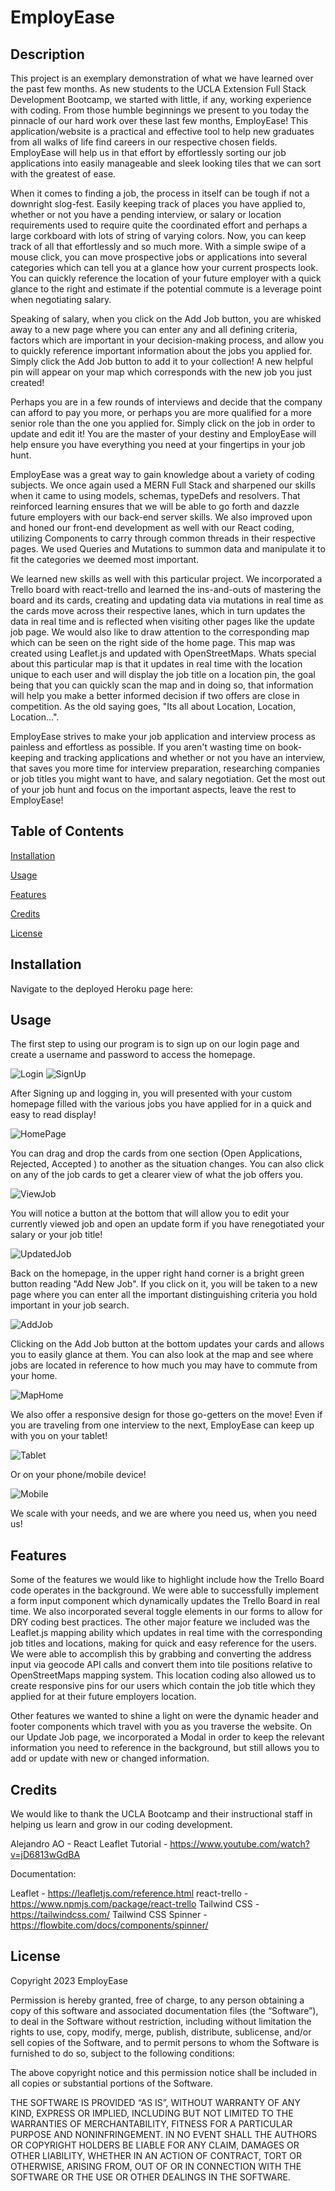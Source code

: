 # EmployEase

## Description

This project is an exemplary demonstration of what we have learned over the past few months. As new students to the UCLA Extension Full Stack Development Bootcamp, we started with little, if any, working experience with coding. From those humble beginnings we present to you today the pinnacle of our hard work over these last few months, EmployEase! This application/website is a practical and effective tool to help new graduates from all walks of life find careers in our respective chosen fields. EmployEase will help us in that effort by effortlessly sorting our job applications into easily manageable and sleek looking tiles that we can sort with the greatest of ease.

When it comes to finding a job, the process in itself can be tough if not a downright slog-fest. Easily keeping track of places you have applied to, whether or not you have a pending interview, or salary or location requirements used to require quite the coordinated effort and perhaps a large corkboard with lots of string of varying colors. Now, you can keep track of all that effortlessly and so much more. With a simple swipe of a mouse click, you can move prospective jobs or applications into several categories which can tell you at a glance how your current prospects look. You can quickly reference the location of your future employer with a quick glance to the right and estimate if the potential commute is a leverage point when negotiating salary. 

Speaking of salary, when you click on the Add Job button, you are whisked away to a new page where you can enter any and all defining criteria, factors which are important in your decision-making process, and allow you to quickly reference important information about the jobs you applied for. Simply click the Add Job button to add it to your collection! A new helpful pin will appear on your map which corresponds with the new job you just created! 

Perhaps you are in a few rounds of interviews and decide that the company can afford to pay you more, or perhaps you are more qualified for a more senior role than the one you applied for. Simply click on the job in order to update and edit it! You are the master of your destiny and EmployEase will help ensure you have everything you need at your fingertips in your job hunt.

EmployEase was a great way to gain knowledge about a variety of coding subjects. We once again used a MERN Full Stack and sharpened our skills when it came to using models, schemas, typeDefs and resolvers. That reinforced learning ensures that we will be able to go forth and dazzle future employers with our back-end server skills. We also improved upon and honed our front-end development as well with our React coding, utilizing Components to carry through common threads in their respective pages. We used Queries and Mutations to summon data and manipulate it to fit the categories we deemed most important.

We learned new skills as well with this particular project. We incorporated a Trello board with react-trello and learned the ins-and-outs of mastering the board and its cards, creating and updating data via mutations in real time as the cards move across their respective lanes, which in turn updates the data in real time and is reflected when visiting other pages like the update job page. We would also like to draw attention to the corresponding map which can be seen on the right side of the home page. This map was created using Leaflet.js and updated with OpenStreetMaps. Whats special about this particular map is that it updates in real time with the location unique to each user and will display the job title on a location pin, the goal being that you can quickly scan the map and in doing so, that information will help you make a better informed decision if two offers are close in competition. As the old saying goes, "Its all about Location, Location, Location...". 

EmployEase strives to make your job application and interview process as painless and effortless as possible. If you aren't wasting time on book-keeping and tracking applications and whether or not you have an interview, that saves you more time for interview preparation, researching companies or job titles you might want to have, and salary negotiation. Get the most out of your job hunt and focus on the important aspects, leave the rest to EmployEase!

## Table of Contents

[Installation](#installation)

[Usage](#usage)

[Features](#features)

[Credits](#credits)

[License](#license)

## Installation

Navigate to the deployed Heroku page here: 

## Usage
The first step to using our program is to sign up on our login page and create a username and password to access the homepage.

![Login](./client/src/assets/images/Login.png)
![SignUp](./client/src/assets/images/SignUp.png)

After Signing up and logging in, you will presented with your custom homepage filled with the various jobs you have applied for in a quick and easy to read display!

![HomePage](./client/src/assets/images/HomePage.png)

You can drag and drop the cards from one section (Open Applications, Rejected, Accepted ) to another as the situation changes. You can also click on any of the job cards to get a clearer view of what the job offers you.

![ViewJob](./client/src/assets/images/ViewJob.png)

You will notice a button at the bottom that will allow you to edit your currently viewed job and open an update form if you have renegotiated your salary or your job title!

![UpdatedJob](./client/src/assets/images/UpdateJob.png)

Back on the homepage, in the upper right hand corner is a bright green button reading "Add New Job". If you click on it, you will be taken to a new page where you can enter all the important distinguishing criteria you hold important in your job search.

![AddJob](./client/src/assets/images/AddJob.png)

Clicking on the Add Job button at the bottom updates your cards and allows you to easily glance at them. You can also look at the map and see where jobs are located in reference to how much you may have to commute from your home.

![MapHome](./client/src/assets/images/HomePage.png) 

We also offer a responsive design for those go-getters on the move! Even if you are traveling from one interview to the next, EmployEase can keep up with you on your tablet!

![Tablet](./client/src/assets/images/Tablet.png)

Or on your phone/mobile device!

![Mobile](./client/src/assets/images/Mobile.png)

We scale with your needs, and we are where you need us, when you need us!

## Features

Some of the features we would like to highlight include how the Trello Board code operates in the background. We were able to successfully implement a form input component which dynamically updates the Trello Board in real time. We also incorporated several toggle elements in our forms to allow for DRY coding best practices. The other major feature we included was the Leaflet.js mapping ability which updates in real time with the corresponding job titles and locations, making for quick and easy reference for the users. We were able to accomplish this by grabbing and converting the address input via geocode API calls and convert them into tile positions relative to OpenStreetMaps mapping system. This location coding also allowed us to create responsive pins for our users which contain the job title which they applied for at their future employers location.

Other features we wanted to shine a light on were the dynamic header and footer components which travel with you as you traverse the website. On our Update Job page, we incorporated a Modal in order to keep the relevant information you need to reference in the background, but still allows you to add or update with new or changed information.

## Credits

We would like to thank the UCLA Bootcamp and their instructional staff in helping us learn and grow in our coding development.

Alejandro AO - React Leaflet Tutorial - https://www.youtube.com/watch?v=jD6813wGdBA

Documentation:

Leaflet - https://leafletjs.com/reference.html
react-trello - https://www.npmjs.com/package/react-trello
Tailwind CSS - https://tailwindcss.com/
Tailwind CSS Spinner - https://flowbite.com/docs/components/spinner/




## License

Copyright 2023 EmployEase

Permission is hereby granted, free of charge, to any person obtaining a copy of this software and associated documentation files (the “Software”), to deal in the Software without restriction, including without limitation the rights to use, copy, modify, merge, publish, distribute, sublicense, and/or sell copies of the Software, and to permit persons to whom the Software is furnished to do so, subject to the following conditions:

The above copyright notice and this permission notice shall be included in all copies or substantial portions of the Software.

THE SOFTWARE IS PROVIDED “AS IS”, WITHOUT WARRANTY OF ANY KIND, EXPRESS OR IMPLIED, INCLUDING BUT NOT LIMITED TO THE WARRANTIES OF MERCHANTABILITY, FITNESS FOR A PARTICULAR PURPOSE AND NONINFRINGEMENT. IN NO EVENT SHALL THE AUTHORS OR COPYRIGHT HOLDERS BE LIABLE FOR ANY CLAIM, DAMAGES OR OTHER LIABILITY, WHETHER IN AN ACTION OF CONTRACT, TORT OR OTHERWISE, ARISING FROM, OUT OF OR IN CONNECTION WITH THE SOFTWARE OR THE USE OR OTHER DEALINGS IN THE SOFTWARE.

